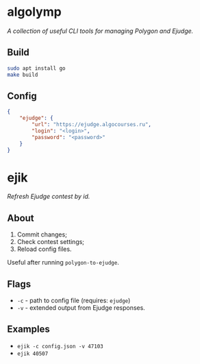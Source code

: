 # algolymp
*A collection of useful CLI tools for managing Polygon and Ejudge.*

## Build
```bash
sudo apt install go
make build
```

## Config
```json
{
	"ejudge": {
		"url": "https://ejudge.algocourses.ru",
		"login": "<login>",
		"password": "<password>"
	}
}
```

# ejik
*Refresh Ejudge contest by id.*

## About

1. Commit changes;
2. Check contest settings;
3. Reload config files.

Useful after running `polygon-to-ejudge`.

## Flags
- `-c` - path to config file (requires: `ejudge`)
- `-v` - extended output from Ejudge responses.

## Examples
* `ejik -c config.json -v 47103`
* `ejik 40507`
